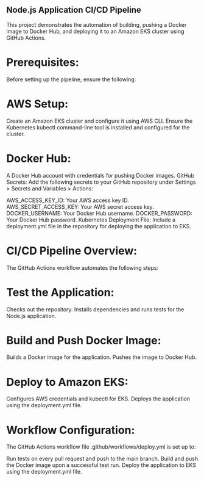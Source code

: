 ## Node.js Application CI/CD Pipeline
This project demonstrates the automation of building, pushing a Docker image to Docker Hub, and deploying it to an Amazon EKS cluster using GitHub Actions.

# Prerequisites:
Before setting up the pipeline, ensure the following:

# AWS Setup:
Create an Amazon EKS cluster and configure it using AWS CLI.
Ensure the Kubernetes kubectl command-line tool is installed and configured for the cluster.

# Docker Hub:
A Docker Hub account with credentials for pushing Docker images.
GitHub Secrets: Add the following secrets to your GitHub repository under Settings > Secrets and Variables > Actions:

AWS_ACCESS_KEY_ID: Your AWS access key ID.
AWS_SECRET_ACCESS_KEY: Your AWS secret access key.
DOCKER_USERNAME: Your Docker Hub username.
DOCKER_PASSWORD: Your Docker Hub password.
Kubernetes Deployment File: Include a deployment.yml file in the repository for deploying the application to EKS.

# CI/CD Pipeline Overview:
The GitHub Actions workflow automates the following steps:

# Test the Application:
Checks out the repository.
Installs dependencies and runs tests for the Node.js application.

# Build and Push Docker Image:

Builds a Docker image for the application.
Pushes the image to Docker Hub.

# Deploy to Amazon EKS:

Configures AWS credentials and kubectl for EKS.
Deploys the application using the deployment.yml file.

# Workflow Configuration:

The GitHub Actions workflow file .github/workflows/deploy.yml is set up to:

Run tests on every pull request and push to the main branch.
Build and push the Docker image upon a successful test run.
Deploy the application to EKS using the deployment.yml file.
